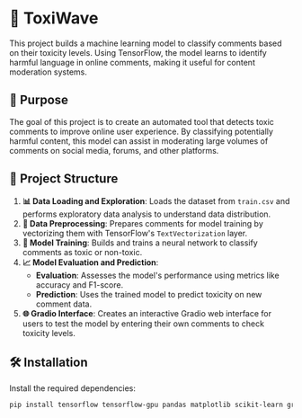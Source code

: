   
# 🚫 ToxiWave

This project builds a machine learning model to classify comments based on their toxicity levels. Using TensorFlow, the model learns to identify harmful language in online comments, making it useful for content moderation systems.

## 🎯 Purpose

The goal of this project is to create an automated tool that detects toxic comments to improve online user experience. By classifying potentially harmful content, this model can assist in moderating large volumes of comments on social media, forums, and other platforms.

## 📁 Project Structure

1. **📊 Data Loading and Exploration**: Loads the dataset from `train.csv` and performs exploratory data analysis to understand data distribution.
2. **🔄 Data Preprocessing**: Prepares comments for model training by vectorizing them with TensorFlow's `TextVectorization` layer.
3. **🧠 Model Training**: Builds and trains a neural network to classify comments as toxic or non-toxic.
4. **📈 Model Evaluation and Prediction**:
   - **Evaluation**: Assesses the model's performance using metrics like accuracy and F1-score.
   - **Prediction**: Uses the trained model to predict toxicity on new comment data.
5. **🌐 Gradio Interface**: Creates an interactive Gradio web interface for users to test the model by entering their own comments to check toxicity levels.

## 🛠️ Installation

Install the required dependencies:

```bash
pip install tensorflow tensorflow-gpu pandas matplotlib scikit-learn gradio
